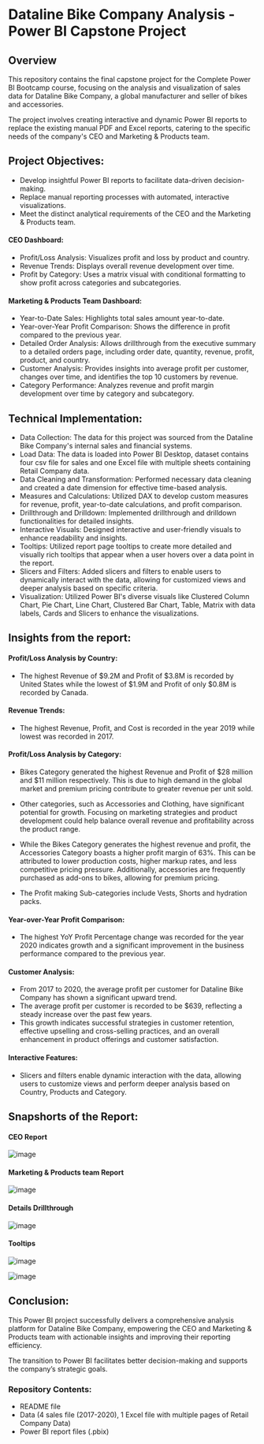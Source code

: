 # Dataline Bike Company Analysis - Power BI Capstone Project

## Overview
This repository contains the final capstone project for the Complete Power BI Bootcamp course, focusing on the analysis and visualization of sales data for Dataline Bike Company, a global manufacturer and seller of bikes and accessories. 

The project involves creating interactive and dynamic Power BI reports to replace the existing manual PDF and Excel reports, catering to the specific needs of the company's CEO and Marketing & Products team.

## Project Objectives:

- Develop insightful Power BI reports to facilitate data-driven decision-making.
- Replace manual reporting processes with automated, interactive visualizations.
- Meet the distinct analytical requirements of the CEO and the Marketing & Products team.

#### CEO Dashboard:

- Profit/Loss Analysis: Visualizes profit and loss by product and country.
- Revenue Trends: Displays overall revenue development over time.
- Profit by Category: Uses a matrix visual with conditional formatting to show profit across categories and subcategories.

#### Marketing & Products Team Dashboard:

- Year-to-Date Sales: Highlights total sales amount year-to-date.
- Year-over-Year Profit Comparison: Shows the difference in profit compared to the previous year.
- Detailed Order Analysis: Allows drillthrough from the executive summary to a detailed orders page, including order date, quantity, revenue, profit, product, and country.
- Customer Analysis: Provides insights into average profit per customer, changes over time, and identifies the top 10 customers by revenue.
- Category Performance: Analyzes revenue and profit margin development over time by category and subcategory.


## Technical Implementation:

- Data Collection: The data for this project was sourced from the Dataline Bike Company's internal sales and financial systems. 
- Load Data: The data is loaded into Power BI Desktop, dataset contains four csv file for sales and one Excel file with multiple sheets containing Retail Company data.
- Data Cleaning and Transformation: Performed necessary data cleaning and created a date dimension for effective time-based analysis.
- Measures and Calculations: Utilized DAX to develop custom measures for revenue, profit, year-to-date calculations, and profit comparison.
- Drillthrough and Drilldown: Implemented drillthrough and drilldown functionalities for detailed insights.
- Interactive Visuals: Designed interactive and user-friendly visuals to enhance readability and insights.
- Tooltips: Utilized report page tooltips to create more detailed and visually rich tooltips that appear when a user hovers over a data point in the report. 
- Slicers and Filters: Added slicers and filters to enable users to dynamically interact with the data, allowing for customized views and deeper analysis based on specific criteria.
- Visualization: Utilized Power BI's diverse visuals like Clustered Column Chart, Pie Chart, Line Chart, Clustered Bar Chart, Table, Matrix with data labels, Cards and Slicers to enhance the visualizations.

## Insights from the report:

#### Profit/Loss Analysis by Country:
- The highest Revenue of $9.2M and Profit of $3.8M is recorded by United States while the lowest of $1.9M and Profit of only $0.8M is recorded by Canada.

#### Revenue Trends:
- The highest Revenue, Profit, and Cost is recorded in the year 2019 while lowest was recorded in 2017.


#### Profit/Loss Analysis by Category:

- Bikes Category generated the highest Revenue and Profit of $28 million and $11 million respectively. This is due to high demand in the global market and premium pricing contribute to greater revenue per unit sold.

- Other categories, such as Accessories and Clothing, have significant potential for growth. Focusing on marketing strategies and product development could help balance overall revenue and profitability across the product range.

- While the Bikes Category generates the highest revenue and profit, the Accessories Category boasts a higher profit margin of 63%. This can be attributed to lower production costs, higher markup rates, and less competitive pricing pressure. Additionally, accessories are frequently purchased as add-ons to bikes, allowing for premium pricing. 

- The Profit making Sub-categories include Vests, Shorts and hydration packs.


#### Year-over-Year Profit Comparison:

- The highest YoY Profit Percentage change was recorded for the year 2020 indicates growth and a significant improvement in the business performance compared to the previous year. 


#### Customer Analysis:

- From 2017 to 2020, the average profit per customer for Dataline Bike Company has shown a significant upward trend. 
- The average profit per customer is recorded to be $639, reflecting a steady increase over the past few years. 
- This growth indicates successful strategies in customer retention, effective upselling and cross-selling practices, and an overall enhancement in product offerings and customer satisfaction. 



#### Interactive Features:

- Slicers and filters enable dynamic interaction with the data, allowing users to customize views and perform deeper analysis based on Country, Products and Category.

## Snapshorts of the Report:

#### CEO Report
![image](https://github.com/noor2560/Dataline-Bike-Company-Analysis/assets/108732316/13514740-e073-4dde-8062-b8b85ad01d1d)

#### Marketing & Products team Report
![image](https://github.com/noor2560/Dataline-Bike-Company-Analysis/assets/108732316/2760dd9b-27b1-4989-81d5-7434a1fb9c3c)

#### Details Drillthrough
![image](https://github.com/noor2560/Dataline-Bike-Company-Analysis/assets/108732316/a97f5938-12e9-4ca5-b35c-b838ee42390c)

#### Tooltips

![image](https://github.com/noor2560/Dataline-Bike-Company-Analysis/assets/108732316/64fb35c7-a72a-47fc-8bec-1ccbcafd87bd)

![image](https://github.com/noor2560/Dataline-Bike-Company-Analysis/assets/108732316/8bda7244-1163-4ee6-8092-ffe83952e1a2)


## Conclusion:
This Power BI project successfully delivers a comprehensive analysis platform for Dataline Bike Company, empowering the CEO and Marketing & Products team with actionable insights and improving their reporting efficiency. 

The transition to Power BI facilitates better decision-making and supports the company’s strategic goals.


### Repository Contents:

- README file 
- Data (4 sales file (2017-2020), 1 Excel file with multiple pages of Retail Company Data)
- Power BI report files (.pbix)













        
